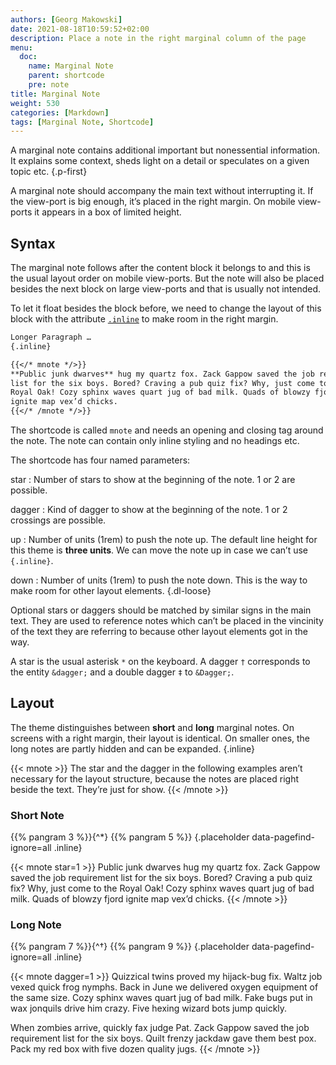 ```yaml
---
authors: [Georg Makowski]
date: 2021-08-18T10:59:52+02:00
description: Place a note in the right marginal column of the page
menu:
  doc:
    name: Marginal Note
    parent: shortcode
    pre: note
title: Marginal Note
weight: 530
categories: [Markdown]
tags: [Marginal Note, Shortcode]
---
```


A marginal note contains additional important but nonessential information. It explains some context, sheds light on a detail or speculates on a given topic etc.
{.p-first} <!--more-->

A marginal note should accompany the main text without interrupting it. If the view-port is big enough, it’s placed in the right margin. On mobile view-ports it appears in a box of limited height.

## Syntax

The marginal note follows after the content block it belongs to and this is the usual layout order on mobile view-ports. But the note will also be placed besides the next block on large view-ports and that is usually not intended.

To let it float besides the block before, we need to change the layout of this block with the attribute [`.inline`](/doc/enhancing/attribute/inline) to make room in the right margin.

```md
Longer Paragraph …
{.inline}

{{</* mnote */>}}
**Public junk dwarves** hug my quartz fox. Zack Gappow saved the job requirement
list for the six boys. Bored? Craving a pub quiz fix? Why, just come to the
Royal Oak! Cozy sphinx waves quart jug of bad milk. Quads of blowzy fjord 
ignite map vex’d chicks.
{{</* /mnote */>}}
```

The shortcode is called `mnote` and needs an opening and closing tag around the note. The note can contain only inline styling and no headings etc.

The shortcode has four named parameters:

star
: Number of stars to show at the beginning of the note. 1 or 2 are possible.

dagger
: Kind of dagger to show at the beginning of the note. 1 or 2 crossings are possible.

up
: Number of units (1rem) to push the note up. The default line height for this theme is **three units**. We can move the note up in case we can’t use `{.inline}`.

down
: Number of units (1rem) to push the note down. This is the way to make room for other layout elements.
{.dl-loose}

Optional stars or daggers should be matched by similar signs in the main text. They are used to reference notes which can’t be placed in the vincinity of the text they are referring to because other layout elements got in the way.

A star is the usual asterisk `*` on the keyboard. A dagger `†` corresponds to the entity `&dagger;` and a double dagger `‡` to `&Dagger;`.

## Layout

The theme distinguishes between **short** and **long** marginal notes. On screens with a right margin, their layout is identical. On smaller ones, the long notes are partly hidden and can be expanded.
{.inline}

{{< mnote >}}
The star and the dagger in the following examples aren’t necessary for the layout structure, because the notes are placed right beside the text. They’re just for show.
{{< /mnote >}}

### Short Note

{{% pangram 3 %}}{^\*} {{% pangram 5 %}}
{.placeholder data-pagefind-ignore=all .inline}

{{< mnote star=1 >}}
Public junk dwarves hug my quartz fox. Zack Gappow saved the job requirement list for the six boys. Bored? Craving a pub quiz fix? Why, just come to the Royal Oak! Cozy sphinx waves quart jug of bad milk. Quads of blowzy fjord ignite map vex’d chicks.
{{< /mnote >}}

### Long Note

{{% pangram 7 %}}{^&dagger;} {{% pangram 9 %}}
{.placeholder data-pagefind-ignore=all .inline}

{{< mnote dagger=1 >}}
Quizzical twins proved my hijack-bug fix. Waltz job vexed quick frog nymphs. Back in June we delivered oxygen equipment of the same size. Cozy sphinx waves quart jug of bad milk. Fake bugs put in wax jonquils drive him crazy. Five hexing wizard bots jump quickly.

When zombies arrive, quickly fax judge Pat. Zack Gappow saved the job requirement list for the six boys. Quilt frenzy jackdaw gave them best pox. Pack my red box with five dozen quality jugs.
{{< /mnote >}}
